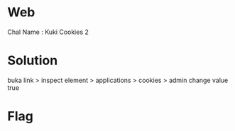 # Web
Chal Name : Kuki Cookies 2

# Solution
buka link > inspect element > applications > cookies > admin change value true

# Flag
